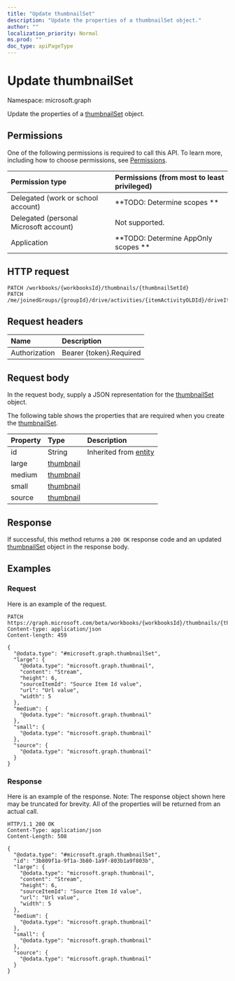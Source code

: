 ```yaml
---
title: "Update thumbnailSet"
description: "Update the properties of a thumbnailSet object."
author: ""
localization_priority: Normal
ms.prod: ""
doc_type: apiPageType
---
```


# Update thumbnailSet

Namespace: microsoft.graph

Update the properties of a [thumbnailSet](../resources/thumbnailset.md) object.

## Permissions
One of the following permissions is required to call this API. To learn more, including how to choose permissions, see [Permissions](/concepts/permissions-reference.md).

|Permission type|Permissions (from most to least privileged)|
|:---|:---|
|Delegated (work or school account)|**TODO: Determine scopes **|
|Delegated (personal Microsoft account)|Not supported.|
|Application|**TODO: Determine AppOnly scopes **|

## HTTP request
<!-- {
  "blockType": "ignored"
}
-->
``` http
PATCH /workbooks/{workbooksId}/thumbnails/{thumbnailSetId}
PATCH /me/joinedGroups/{groupId}/drive/activities/{itemActivityOLDId}/driveItem/thumbnails/{thumbnailSetId}
```

## Request headers
|Name|Description|
|:---|:---|
|Authorization|Bearer {token}.Required|

## Request body
In the request body, supply a JSON representation for the [thumbnailSet](../resources/thumbnailset.md) object.

The following table shows the properties that are required when you create the [thumbnailSet](../resources/thumbnailset.md).

|Property|Type|Description|
|:---|:---|:---|
|id|String| Inherited from [entity](../resources/entity.md)|
|large|[thumbnail](../resources/thumbnail.md)||
|medium|[thumbnail](../resources/thumbnail.md)||
|small|[thumbnail](../resources/thumbnail.md)||
|source|[thumbnail](../resources/thumbnail.md)||



## Response
If successful, this method returns a `200 OK` response code and an updated [thumbnailSet](../resources/thumbnailset.md) object in the response body.

## Examples

### Request
Here is an example of the request.
<!-- {
  "blockType": "request",
  "name": "update_thumbnailset"
}
-->
``` http
PATCH https://graph.microsoft.com/beta/workbooks/{workbooksId}/thumbnails/{thumbnailSetId}
Content-type: application/json
Content-length: 459

{
  "@odata.type": "#microsoft.graph.thumbnailSet",
  "large": {
    "@odata.type": "microsoft.graph.thumbnail",
    "content": "Stream",
    "height": 6,
    "sourceItemId": "Source Item Id value",
    "url": "Url value",
    "width": 5
  },
  "medium": {
    "@odata.type": "microsoft.graph.thumbnail"
  },
  "small": {
    "@odata.type": "microsoft.graph.thumbnail"
  },
  "source": {
    "@odata.type": "microsoft.graph.thumbnail"
  }
}
```

### Response
Here is an example of the response. Note: The response object shown here may be truncated for brevity. All of the properties will be returned from an actual call.
<!-- {
  "blockType": "response",
  "truncated": true
}
-->
``` http
HTTP/1.1 200 OK
Content-Type: application/json
Content-Length: 508

{
  "@odata.type": "#microsoft.graph.thumbnailSet",
  "id": "3b809f1a-9f1a-3b80-1a9f-803b1a9f803b",
  "large": {
    "@odata.type": "microsoft.graph.thumbnail",
    "content": "Stream",
    "height": 6,
    "sourceItemId": "Source Item Id value",
    "url": "Url value",
    "width": 5
  },
  "medium": {
    "@odata.type": "microsoft.graph.thumbnail"
  },
  "small": {
    "@odata.type": "microsoft.graph.thumbnail"
  },
  "source": {
    "@odata.type": "microsoft.graph.thumbnail"
  }
}
```

